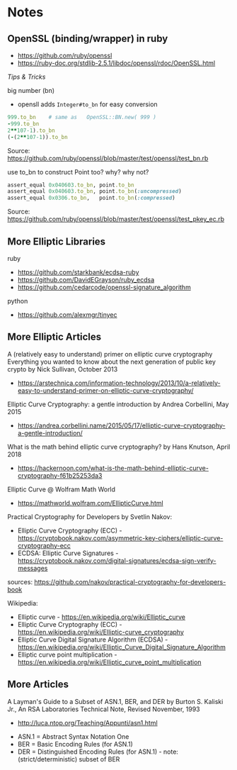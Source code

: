 # Notes


## OpenSSL (binding/wrapper) in ruby

- <https://github.com/ruby/openssl>
- <https://ruby-doc.org/stdlib-2.5.1/libdoc/openssl/rdoc/OpenSSL.html>



*Tips & Tricks*


big number (bn)

- opensll adds `Integer#to_bn` for easy conversion

``` ruby
999.to_bn    # same as   OpenSSL::BN.new( 999 )
-999.to_bn
2**107-1).to_bn
(-(2**107-1)).to_bn
```

Source: <https://github.com/ruby/openssl/blob/master/test/openssl/test_bn.rb>

use to_bn to construct Point too? why? why not?

``` ruby
assert_equal 0x040603.to_bn, point.to_bn
assert_equal 0x040603.to_bn, point.to_bn(:uncompressed)
assert_equal 0x0306.to_bn,   point.to_bn(:compressed)
```

Source: <https://github.com/ruby/openssl/blob/master/test/openssl/test_pkey_ec.rb>


## More Elliptic Libraries

ruby

- <https://github.com/starkbank/ecdsa-ruby>
- <https://github.com/DavidEGrayson/ruby_ecdsa>
- <https://github.com/cedarcode/openssl-signature_algorithm>

python

- <https://github.com/alexmgr/tinyec>




## More Elliptic Articles

A (relatively easy to understand) primer on elliptic curve cryptography
Everything you wanted to know about the next generation of public key crypto
by  Nick Sullivan, October 2013

- <https://arstechnica.com/information-technology/2013/10/a-relatively-easy-to-understand-primer-on-elliptic-curve-cryptography/>

Elliptic Curve Cryptography: a gentle introduction
by Andrea Corbellini, May 2015

- <https://andrea.corbellini.name/2015/05/17/elliptic-curve-cryptography-a-gentle-introduction/>

What is the math behind elliptic curve cryptography?
by Hans Knutson, April 2018

- <https://hackernoon.com/what-is-the-math-behind-elliptic-curve-cryptography-f61b25253da3>


Elliptic Curve @ Wolfram Math World
- <https://mathworld.wolfram.com/EllipticCurve.html>


Practical Cryptography for Developers by Svetlin Nakov:
- Elliptic Curve Cryptography (ECC) - <https://cryptobook.nakov.com/asymmetric-key-ciphers/elliptic-curve-cryptography-ecc>
- ECDSA: Elliptic Curve Signatures - <https://cryptobook.nakov.com/digital-signatures/ecdsa-sign-verify-messages>

sources: <https://github.com/nakov/practical-cryptography-for-developers-book>


Wikipedia:
-  Elliptic curve - <https://en.wikipedia.org/wiki/Elliptic_curve>
-  Elliptic Curve Cryptography (ECC)  - <https://en.wikipedia.org/wiki/Elliptic-curve_cryptography>
-  Elliptic Curve Digital Signature Algorithm (ECDSA) - <https://en.wikipedia.org/wiki/Elliptic_Curve_Digital_Signature_Algorithm>
-  Elliptic curve point multiplication - <https://en.wikipedia.org/wiki/Elliptic_curve_point_multiplication>


## More Articles

A Layman's Guide to a Subset of ASN.1, BER, and DER
by Burton S. Kaliski Jr., An RSA Laboratories Technical Note, Revised November, 1993
- <http://luca.ntop.org/Teaching/Appunti/asn1.html>

<!-- break -->

- ASN.1 = Abstract Syntax Notation One 
- BER = Basic Encoding Rules   (for ASN.1)
- DER = Distinguished Encoding Rules (for ASN.1) - note: (strict/deterministic) subset of BER
